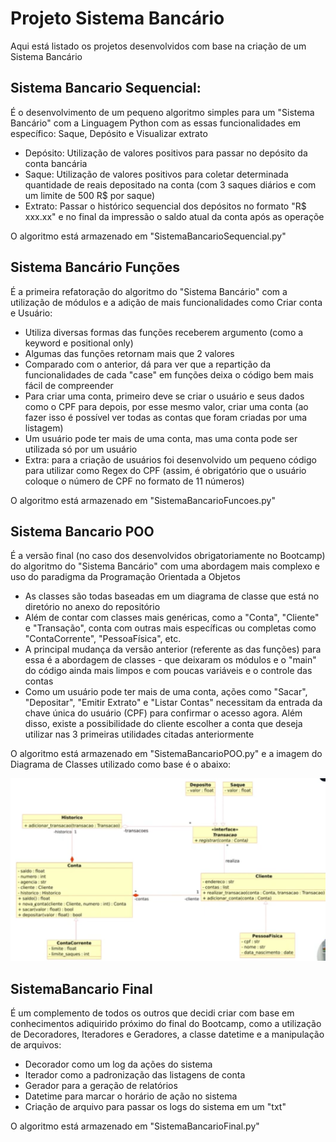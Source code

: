 # Projeto Sistema Bancário
<p>Aqui está listado os projetos desenvolvidos com base na criação de um Sistema Bancário</p>

## Sistema Bancario Sequencial: 

<p> É o desenvolvimento de um pequeno algoritmo simples para um "Sistema Bancário" com a Linguagem Python com as essas funcionalidades em específico: Saque, Depósito e Visualizar extrato </p>
<ul>
  <li>Depósito: Utilização de valores positivos para passar no depósito da conta bancária</li>
  <li>Saque: Utilização de valores positivos para coletar determinada quantidade de reais depositado na conta (com 3 saques diários e com um limite de 500 R$ por saque)</li>
  <li>Extrato: Passar o histórico sequencial dos depósitos no formato "R$ xxx.xx" e no final da impressão o saldo atual da conta após as operaçõe</li>
</ul>
<p>O algoritmo está armazenado em "SistemaBancarioSequencial.py"</p>



## Sistema Bancário Funções
<p> É a primeira refatoração do algoritmo do "Sistema Bancário" com a utilização de módulos e a adição de mais funcionalidades como Criar conta e Usuário: </p>
<ul>
  <li>Utiliza diversas formas das funções receberem argumento (como a keyword e positional only)</li>
  <li>Algumas das funções retornam mais que 2 valores</li>
  <li>Comparado com o anterior, dá para ver que a repartição da funcionalidades de cada "case" em funções deixa o código bem mais fácil de compreender</li>
  <li>Para criar uma conta, primeiro deve se criar o usuário e seus dados como o CPF para depois, por esse mesmo valor, criar uma conta (ao fazer isso é possível ver todas as contas que foram criadas por uma listagem)</li>
  <li>Um usuário pode ter mais de uma conta, mas uma conta pode ser utilizada só por um usuário</li>
  <li>Extra: para a criação de usuários foi desenvolvido um pequeno código para utilizar como Regex do CPF (assim, é obrigatório que o usuário coloque o número de CPF no formato de 11 números)</li> 
</ul>
<p>O algoritmo está armazenado em "SistemaBancarioFuncoes.py"</p>


## Sistema Bancario POO
<p>É a versão final (no caso dos desenvolvidos obrigatoriamente no Bootcamp) do algoritmo do "Sistema Bancário" com uma abordagem mais complexo e uso do paradigma da Programação Orientada a Objetos </p>
<ul>
  <li>As classes são todas baseadas em um diagrama de classe que está no diretório no anexo do repositório</li>
  <li>Além de contar com classes mais genéricas, como a "Conta", "Cliente" e "Transação", conta com outras mais específicas ou completas como "ContaCorrente", "PessoaFísica", etc.</li>
  <li>A principal mudança da versão anterior (referente as das funções) para essa é a abordagem de classes - que deixaram os módulos e o "main" do código ainda mais limpos e com poucas variáveis e o controle das contas</li>
  <li>Como um usuário pode ter mais de uma conta, ações como "Sacar", "Depositar", "Emitir Extrato" e "Listar Contas" necessitam da entrada da chave única do usuário (CPF) para confirmar o acesso agora. Além disso, existe a possibilidade do cliente escolher a conta que deseja utilizar nas 3 primeiras utilidades citadas anteriormente</li>
</ul>
<p> O algoritmo está armazenado em "SistemaBancarioPOO.py" e a imagem do Diagrama de Classes utilizado como base é o abaixo: </p>

![DiagramaClasse](./DiagramaClasseSistemaBancarioPOO.png)

## SistemaBancario Final
<p>É um complemento de todos os outros que decidi criar com base em conhecimentos adiquirido próximo do final do Bootcamp, como a utilização de Decoradores, Iteradores e Geradores, a classe datetime e a manipulação de arquivos: </p>
<ul>
  <li>Decorador como um log da ações do sistema</li>
  <li>Iterador como a padronização das listagens de conta</li>
  <li>Gerador para a geração de relatórios</li>
  <li>Datetime para marcar o horário de ação no sistema</li>
  <li>Criação de arquivo para passar os logs do sistema em um "txt"</li>
</ul>
<p>O algoritmo está armazenado em "SistemaBancarioFinal.py"</p>
